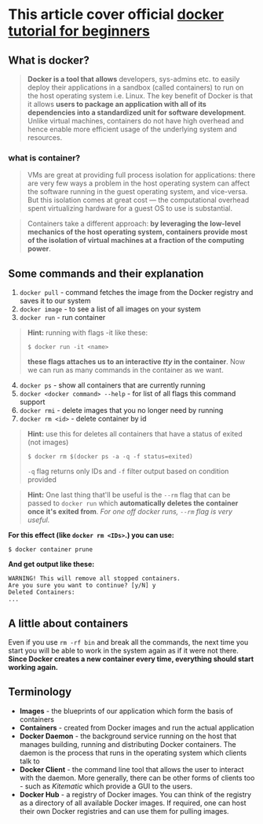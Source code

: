 # This article cover official [docker tutorial for beginners](https://docker-curriculum.com/)

## What is docker?

> **Docker is a tool that allows** developers, sys-admins etc. to easily deploy their applications in a sandbox (called containers) to run on the host operating system i.e. Linux. The key benefit of Docker is that it allows **users to package an application with all of its dependencies into a standardized unit for software development**. Unlike virtual machines, containers do not have high overhead and hence enable more efficient usage of the underlying system and resources.

 ### what is container?
 >  VMs are great at providing full process isolation for applications: there are very few ways a problem in the host operating system can affect the software running in the guest operating system, and vice-versa. But this isolation comes at great cost — the computational overhead spent virtualizing hardware for a guest OS to use is substantial.

> Containers take a different approach: **by leveraging the low-level mechanics of the host operating system, containers provide most of the isolation of virtual machines at a fraction of the computing power**.


## Some commands and their explanation

1. `docker pull` - command fetches the image from the Docker registry and saves it to our system
2. `docker image` - to see a list of all images on your system
3. `docker run` - run container
> **Hint:** running with flags -it like these: 
> ```
> $ docker run -it <name>
> ```
> **these flags attaches us to an interactive *tty* in the container**. Now we can run as many commands in the container as we want.
4. `docker ps` - show all containers that are currently running
5. `docker <docker command> --help` - for list of all flags this command support
6. `docker rmi` - delete images that you no longer need by running
7. `docker rm <id>` - delete container by id
> **Hint:** use this for deletes all containers that have a status of exited (not images)
> ```
> $ docker rm $(docker ps -a -q -f status=exited)
> ```
> `-q` flag returns only IDs and `-f` filter output based on condition provided

> **Hint:** One last thing that'll be useful is the `--rm` flag that can be passed to `docker run` which **automatically deletes the container once it's exited from**. *For one off docker runs, `--rm` flag is very useful.*

**For this effect (like `docker rm <IDs>`.) you can use:**
```
$ docker container prune
```
**And get output like these:**
```
WARNING! This will remove all stopped containers.
Are you sure you want to continue? [y/N] y
Deleted Containers:
...
```
## A little about containers

Even if you use `rm -rf bin` and break all the commands, the next time you start you will be able to work in the system again as if it were not there.
**Since Docker creates a new container every time, everything should start working again.**

## Terminology
* **Images** - the blueprints of our application which form the basis of containers
* **Containers** - created from Docker images and run the actual application
* **Docker Daemon** - the background service running on the host that manages building, running and distributing Docker containers. The daemon is the process that runs in the operating system which clients talk to
* **Docker Client** - the command line tool that allows the user to interact with the daemon. More generally, there can be other forms of clients too - such as *Kitematic* which provide a GUI to the users.
* **Docker Hub** - a registry of Docker images. You can think of the registry as a directory of all available Docker images. If required, one can host their own Docker registries and can use them for pulling images.
